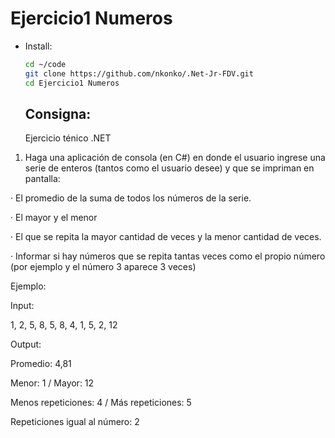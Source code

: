 # Ejercicio1 Numeros

- Install:
    ```bash
    cd ~/code
    git clone https://github.com/nkonko/.Net-Jr-FDV.git
    cd Ejercicio1 Numeros
    ```
    
    ## Consigna:
    
    Ejercicio ténico .NET

1) Haga una aplicación de consola (en C#) en donde el usuario ingrese una serie de enteros (tantos como el usuario desee) y que se impriman en pantalla:

· El promedio de la suma de todos los números de la serie.

· El mayor y el menor

· El que se repita la mayor cantidad de veces y la menor cantidad de veces.

· Informar si hay números que se repita tantas veces como el propio número (por ejemplo y el número 3 aparece 3 veces)

Ejemplo:

Input:

1, 2, 5, 8, 5, 8, 4, 1, 5, 2, 12

Output:

Promedio: 4,81

Menor: 1 / Mayor: 12

Menos repeticiones: 4 / Más repeticiones: 5

Repeticiones igual al número: 2
